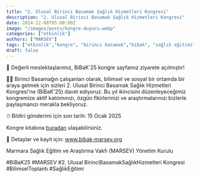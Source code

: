 ```yaml
---
title: "2. Ulusal Birinci Basamak Sağlık Hizmetleri Kongresi"
description: "2. Ulusal Birinci Basamak Sağlık Hizmetleri Kongresi"
date: 2024-12-08T05:00:00Z
image: "/images/posts/kongre-duyuru.webp"
categories: ["etkinlik"]
authors: ["MARSEV"]
tags: ["etkinlik","kongre", "birinci basamak","bibak", "sağlık eğitimi","toplantı"]
draft: false
---
```


📢 Değerli meslektaşlarımız, BiBaK'25 kongre sayfamız ziyarete açılmıştır!

🙌🏻 Birinci Basamağın çalışanları olarak, bilimsel ve sosyal bir ortamda bir araya gelmek için sizleri 2. Ulusal Birinci Basamak Sağlık Hizmetleri Kongresi'ne (BiBaK'25) davet ediyoruz. Bu yıl ikincisini düzenleyeceğimiz kongremize aktif katılımınızı, özgün fikirlerinizi ve araştırmalarınızı bizlerle paylaşmanızı merakla bekliyoruz.

⏱ Bildiri gönderimi için son tarih: 15 Ocak 2025

Kongre kitabına [buradan](/docs/bibak2024.pdf) ulaşabilirsiniz.

📝 Detaylar ve kayıt için: www.bibak-marsev.org

Marmara Sağlık Eğitim ve Araştırma Vakfı (MARSEV) Yönetim Kurulu

#BiBaK25 #MARSEV #2. Ulusal BirinciBasamakSağlıkHizmetleri Kongresi #BilimselToplantı #SağlıkEğitimi